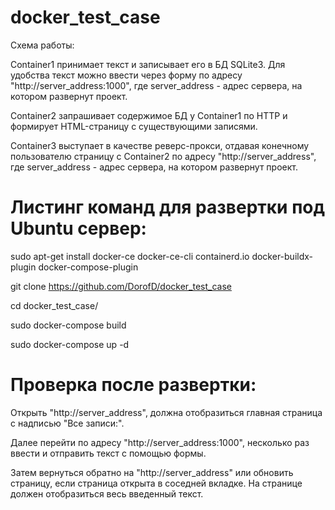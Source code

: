 # docker_test_case
Схема работы:

Container1 принимает текст и записывает его в БД SQLite3. Для удобства текст можно ввести через форму по адресу "http://server_address:1000", где server_address - адрес сервера, на котором развернут проект.

Container2 запрашивает содержимое БД у Container1 по HTTP и формирует HTML-страницу с существующими записями.

Container3 выступает в качестве реверс-прокси, отдавая конечному пользователю страницу с Container2 по адресу "http://server_address", где server_address - адрес сервера, на котором развернут проект.


# Листинг команд для развертки под Ubuntu сервер:

sudo apt-get install docker-ce docker-ce-cli containerd.io docker-buildx-plugin docker-compose-plugin

git clone https://github.com/DorofD/docker_test_case

cd docker_test_case/

sudo docker-compose build

sudo docker-compose up -d

# Проверка после развертки:

Открыть "http://server_address", должна отобразиться главная страница с надписью "Все записи:".

Далее перейти по адресу "http://server_address:1000", несколько раз ввести и отправить текст с помощью формы.

Затем вернуться обратно на "http://server_address" или обновить страницу, если страница открыта в соседней вкладке. На странице должен отобразиться весь введенный текст.
